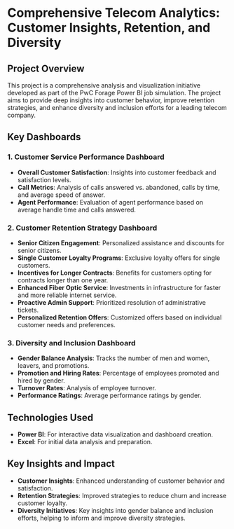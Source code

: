 # Comprehensive Telecom Analytics: Customer Insights, Retention, and Diversity

## Project Overview

This project is a comprehensive analysis and visualization initiative developed as part of the PwC Forage Power BI job simulation. The project aims to provide deep insights into customer behavior, improve retention strategies, and enhance diversity and inclusion efforts for a leading telecom company.

## Key Dashboards

### 1. Customer Service Performance Dashboard
- **Overall Customer Satisfaction**: Insights into customer feedback and satisfaction levels.
- **Call Metrics**: Analysis of calls answered vs. abandoned, calls by time, and average speed of answer.
- **Agent Performance**: Evaluation of agent performance based on average handle time and calls answered.

### 2. Customer Retention Strategy Dashboard
- **Senior Citizen Engagement**: Personalized assistance and discounts for senior citizens.
- **Single Customer Loyalty Programs**: Exclusive loyalty offers for single customers.
- **Incentives for Longer Contracts**: Benefits for customers opting for contracts longer than one year.
- **Enhanced Fiber Optic Service**: Investments in infrastructure for faster and more reliable internet service.
- **Proactive Admin Support**: Prioritized resolution of administrative tickets.
- **Personalized Retention Offers**: Customized offers based on individual customer needs and preferences.

### 3. Diversity and Inclusion Dashboard
- **Gender Balance Analysis**: Tracks the number of men and women, leavers, and promotions.
- **Promotion and Hiring Rates**: Percentage of employees promoted and hired by gender.
- **Turnover Rates**: Analysis of employee turnover.
- **Performance Ratings**: Average performance ratings by gender.

## Technologies Used
- **Power BI**: For interactive data visualization and dashboard creation.
- **Excel**: For initial data analysis and preparation.

## Key Insights and Impact
- **Customer Insights**: Enhanced understanding of customer behavior and satisfaction.
- **Retention Strategies**: Improved strategies to reduce churn and increase customer loyalty.
- **Diversity Initiatives**: Key insights into gender balance and inclusion efforts, helping to inform and improve diversity strategies.
